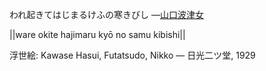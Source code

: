 われ起きてはじまるけふの寒きびし
—[山口波津女](https://ja.wikipedia.org/wiki/山口波津女)

||ware okite hajimaru kyō no samu kibishi||

浮世絵: Kawase Hasui, Futatsudo, Nikko — 日光二ツ堂, 1929